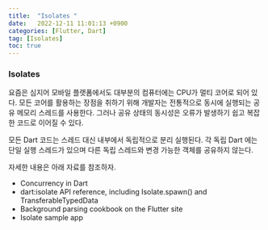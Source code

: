 ```yaml
---
title:  "Isolates "  
date:   2022-12-11 11:01:13 +0900
categories: [Flutter, Dart]
tag: [Isolates]
toc: true
---
```

### Isolates

요즘은 심지어 모바일 플랫폼에서도 대부분의 컴퓨터에는 CPU가 멀티 코어로 되어 있다. 모든 코어를 활용하는 장점을 취하기 위해 개발자는 전통적으로 동시에 실행되는 공유 메모리 스레드를 사용한다. 그러나 공유 상태의 동시성은 오류가 발생하기 쉽고 복잡한 코드로 이어질 수 있다.

모든 Dart 코드는 스레드 대신 내부에서 독립적으로 분리 실행된다. 각 독립 Dart 에는 단일 실행 스레드가 있으며 다른 독립 스레드와 변경 가능한 객체를 공유하지 않는다.

자세한 내용은 아래 자료를 참조하자.

- Concurrency in Dart
- dart:isolate API reference, including Isolate.spawn() and TransferableTypedData
- Background parsing cookbook on the Flutter site
- Isolate sample app